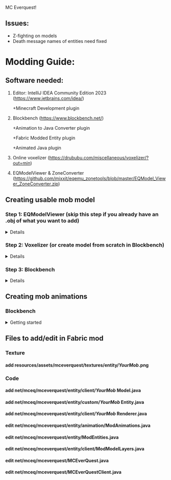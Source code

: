 MC Everquest!
 
## Issues:
- Z-fighting on models
- Death message names of entities need fixed

# Modding Guide:

## Software needed:
1. Editor: IntelliJ IDEA Community Edition 2023 (https://www.jetbrains.com/idea/)
   
   +Minecraft Development plugin
2. Blockbench (https://www.blockbench.net/)
   
   +Animation to Java Converter plugin
   
   +Fabric Modded Entity plugin
   
   +Animated Java plugin
3. Online voxelizer (https://drububu.com/miscellaneous/voxelizer/?out=min)
4. EQModelViewer & ZoneConverter (https://github.com/mixxit/eqemu_zonetools/blob/master/EQModel_Viewer_ZoneConverter.zip)


## Creating usable mob model
### Step 1: EQModelViewer (skip this step if you already have an .obj of what you want to add)
<details>
 <summary>Details</summary>
Use the EQModelViewer to extract models from the Everquest S3D files.
 
- **Load s3d**
 
 ![image](https://github.com/J-stacked/mceverquest/assets/146044161/df868a62-6725-4a59-abcd-d3675aa9a138)

- **Load Model**

 ![image](https://github.com/J-stacked/mceverquest/assets/146044161/ee3d5c33-8aae-4fab-b146-6b4067002850)

- **Load Object**

 ![image](https://github.com/J-stacked/mceverquest/assets/146044161/f1c31e6d-f4ec-4d74-a3c0-8016c1259f8e)

- **Export OBJ**
 
 ![image](https://github.com/J-stacked/mceverquest/assets/146044161/e91cad75-4d45-4dd3-af8d-4bcec8520606)

</details>

### Step 2: Voxelizer (or create model from scratch in Blockbench)
<details>
 <summary>Details</summary>
 
- **Open file**
 
 ![image](https://github.com/J-stacked/mceverquest/assets/146044161/29a695c0-0471-4e96-8455-9865fdf65366)


- **Make voxels below 1000 to avoid a Java StackOverflow error**
 
 ![image](https://github.com/J-stacked/mceverquest/assets/146044161/d91280c1-eb76-465a-afed-07498a76199e)


- **Save as Minecraft (.json)**
 
 ![image](https://github.com/J-stacked/mceverquest/assets/146044161/e605ad02-3463-4eb2-a1af-6863a9d54ef5)

</details>

### Step 3: Blockbench
<details>
 <summary>Details</summary>
 
<details>
 <summary>Importing</summary>

#### Import
- Open .json model in Blockbench

 ![image](https://github.com/J-stacked/mceverquest/assets/146044161/591d3115-00c2-404e-879a-d1c3c3868d53)

- Convert project (_File > Convert Project_) to "Modded Entity".

  ![image](https://github.com/J-stacked/mceverquest/assets/146044161/981ac7f9-c170-447b-93c5-6b5fd78a5c41)


> **IMPORTANT**
> 
> Please ensure the project is converted to "Modded Entity".  If not, there will be texturing and animation issues.  Also, in _File > Project..._, ensure the Export Version is set to Fabric 1.17+
> 
> ![image](https://github.com/J-stacked/mceverquest/assets/146044161/dab24515-2250-4ff5-b21b-afc90eda6411)

> **IMPORTANT**
> 
> Please ensure the model is facing the -Z direction.  Otherwise, it will not walk facing forward.


</details>

<details>
 <summary>Grouping</summary>
 
#### Grouping
- Group cubes as body parts, creating a hierarchy starting with the mob name as the root, then including each limb as a subfolder.  Include the torso (body) as its own part.  This will help when it comes to animating the newly added mob later.

 ![image](https://github.com/J-stacked/mceverquest/assets/146044161/45d7a616-6e43-484e-b693-709735c8862f)
 
- Add cubes to groups by either individually selecting the voxels or by holding down CTRL and dragging the left mouse button.  Then, right click your selection and add to intended body group.

 ![image](https://github.com/J-stacked/mceverquest/assets/146044161/5d86fe59-4ca2-4801-9aa0-42ad5688e486)
 
- Repeat until all cubes are consolidated into groups.
  
> **TIP**
> 
> To help with grouping quickly, toggle the visibility of the groups.  This will prevent the cubes from being selected again, as well as hiding them from view.
>
> ![image](https://github.com/J-stacked/mceverquest/assets/146044161/0f8b3f36-77db-40a1-bcf5-774bc590b84c)

</details>

<details>
 <summary>Texturing</summary>
 
#### Texturing
- The texture will most likely not be able to be found initially, so go ahead and create a texture, then delete the old one.
  
  ![image](https://github.com/J-stacked/mceverquest/assets/146044161/897fd461-30b0-454e-878b-0ca78e8dc43a)
  
- Each face of a voxel will have a different highlighted area on the texture.  This highlighted area is what section of the texture will map to the face.

> **TIP**
> Try to fit the texture in as small a dimension as you can manage.  16x16 is ideal, but if the size must be increased then be sure to stick to dimensions that are square and a power of 2 (ex. 8x8, 16x16, 32x32).  This is managed in _File > Project... > Texture Size_.

> **NOTE**
> In the _Edit_ tab, you will be able to adjust the placement of the texture on the faces of the voxel model.  In the _Paint_ tab, you will be able to actually paint the textures either on the texture tab on the left side of the screen or directly on the model.  Try to stick to a limited color palette.

- Once you are done, you should have a layout similar to this (overlook the absolutely phenomenal texturing for now!):

  ![image](https://github.com/J-stacked/mceverquest/assets/146044161/b785a58e-b67b-4587-82f7-7cb4886284a3)

</details>

</details>

## Creating mob animations

### Blockbench

<details>
 <summary>Getting started</summary>

- In the _Edit_ tab, adjust the pivot points of all limbs to somewhere that makes sense for the limb.  Also, you will want to set the pivot point for the mob overall.  Think of the pivot points as where the joints would be on each limb.

![image](https://github.com/J-stacked/mceverquest/assets/146044161/2cfce010-d3fa-4cdd-b5ab-bd9deb71c179)

> **TIP**
>
> If you are in need of fine tuning for the pivot point, hold down CTRL while you drag the vectors.

- Go to the _Animate_ tab in Blockbench

![image](https://github.com/J-stacked/mceverquest/assets/146044161/e97305c1-cafb-43fc-9b6c-5752621e1397)

- Create an animation

![image](https://github.com/J-stacked/mceverquest/assets/146044161/797e29a1-dfcd-40d0-8077-d40dbe09d6fb)

- Name the animation and choose whether the animation will be a looping animation (ex. walking) or an animation that will play once (ex. looking around or attacking)

![image](https://github.com/J-stacked/mceverquest/assets/146044161/36d9fdf1-a7e1-4cb4-a347-29b8c0b50e35)

- Add a base position for everything you plan to animate with this animation at 0s.  This way, everything will snap back to normal.

![image](https://github.com/J-stacked/mceverquest/assets/146044161/20a2c67d-362b-4b75-962b-71b62498e147)

- Add your other positions along the _TIMELINE_

> NOTE
>
> To preview as it would look in Minecraft, hit the three bars in the upper right corner of the viewport, then go to _Preview Scene_, then select the environment you would like to emulate
>
> ![image](https://github.com/J-stacked/mceverquest/assets/146044161/5fffd414-524d-4a10-be49-1a05a6150285)

- Typically you will want an idle animation, a walking animation, and an attack animation.  More or less can be added as needed.  For example, the rat only has a walking and idle animation, since attacking is done by more or less ramming into the player, which can be handled by the code pretty easily.

</details>

## Files to add/edit in Fabric mod
### Texture
#### add resources/assets/mceverquest/textures/entity/_YourMob_.png

### Code
#### add net/mceq/mceverquest/entity/client/_YourMob_ Model.java

#### add net/mceq/mceverquest/entity/custom/_YourMob_ Entity.java

#### add net/mceq/mceverquest/entity/client/_YourMob_ Renderer.java

#### edit net/mceq/mceverquest/entity/animation/ModAnimations.java

#### edit net/mceq/mceverquest/entity/ModEntities.java

#### edit net/mceq/mceverquest/entity/client/ModModelLayers.java

#### edit net/mceq/mceverquest/MCEverQuest.java

#### edit net/mceq/mceverquest/MCEverQuestClient.java

